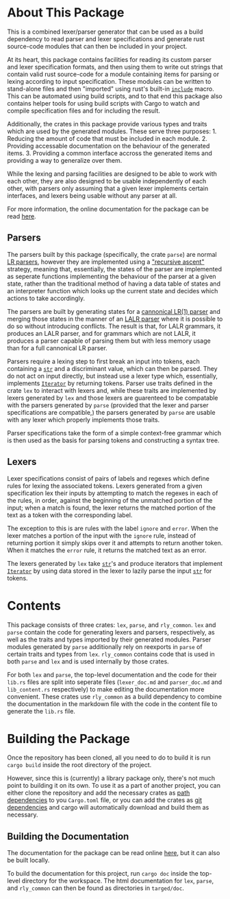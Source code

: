 # About This Package

This is a combined lexer/parser generator that can be used as a build dependency to read
parser and lexer specifications and generate rust source-code modules that can then be
included in your project.

At its heart, this package contains facilities for reading its custom parser and lexer
specification formats, and then using them to write out strings that contain valid rust
source-code for a module containing items for parsing or lexing according to input
specification. These modules can be written to stand-alone files and then "imported" using
rust's built-in [`include`] macro. This can be automated using build scripts, and to that
end this package also contains helper tools for using build scripts with Cargo to watch
and compile specification files and for including the result.

Additionally, the crates in this package provide various types and traits which are used
by the generated modules. These serve three purposes: 1. Reducing the amount of code that
must be included in each module. 2. Providing accessable documentation on the behaviour of
the generated items. 3. Providing a common interface accross the generated items and
providing a way to generalize over them.

While the lexing and parsing facilities are designed to be able to work with each other,
they are also designed to be usable independently of each other, with parsers only
assuming that a given lexer implements certain interfaces, and lexers being usable without
any parser at all.

For more information, the online documentation for the package can be read [here].

## Parsers

The parsers built by this package (specifically, the crate `parse`) are normal [LR
parsers], however they are implemented using a ["recursive ascent"] strategy, meaning
that, essentially, the states of the parser are implemented as seperate functions
implementing the behaviour of the parser at a given state, rather than the traditional
method of having a data table of states and an interpreter function which looks up the
current state and decides which actions to take accordingly.

The parsers are built by generating states for a [cannonical LR(1) parser] and merging
those states in the manner of an [LALR parser] where it is possible to do so without
introducing conflicts. The result is that, for LALR grammars, it produces an LALR parser,
and for grammars which are not LALR, it produces a parser capable of parsing them but with
less memory usage than for a full cannonical LR parser.

Parsers require a lexing step to first break an input into tokens, each containing a
[`str`] and a discriminant value, which can then be parsed. They do not act on input
directly, but instead use a lexer type which, essentially, implements [`Iterator`] by
returning tokens. Parser use traits defined in the crate `lex` to interact with lexers
and, while these traits are implemented by lexers generated by `lex` and those lexers are
guarenteed to be compatable with the parsers generated by `parse` (provided that the lexer
and parser specifications are compatible,) the parsers generated by `parse` are usable
with any lexer which properly implements those traits.

Parser specifications take the form of a simple context-free grammar which is then used as
the basis for parsing tokens and constructing a syntax tree.

## Lexers

Lexer specifications consist of pairs of labels and regexes which define rules for lexing
the associated tokens. Lexers generated from a given specification lex their inputs by
attempting to match the regexes in each of the rules, in order, against the beginning of
the unmatched portion of the input; when a match is found, the lexer returns the matched
portion of the text as a token with the corresponding label.

The exception to this is are rules with the label `ignore` and `error`. When the lexer
matches a portion of the input with the `ignore` rule, instead of returning portion it
simply skips over it and attempts to return another token. When it matches the `error`
rule, it returns the matched text as an error.

The lexers generated by `lex` take [`str`]'s and produce iterators that implement
[`Iterator`] by using data stored in the lexer to lazily parse the input [`str`] for
tokens.

# Contents

This package consists of three crates: `lex`, `parse`, and `rly_common`. `lex` and `parse`
contain the code for generating lexers and parsers, respectively, as well as the traits
and types imported by their generated modules. Parser modules generated by `parse`
additionally rely on reexports in `parse` of certain traits and types from `lex`.
`rly_common` contains code that is used in both `parse` and `lex` and is used internally
by those crates.

For both `lex` and `parse`, the top-level documentation and the code for their `lib.rs`
files are split into seperate files (`lexer_doc.md` and `parser_doc.md` and
`lib_content.rs` respectively) to make editing the documentation more convenient. These
crates use `rly_common` as a build dependency to combine the documentation in the markdown
file with the code in the content file to generate the `lib.rs` file.

# Building the Package

Once the repository has been cloned, all you need to do to build it is run `cargo build`
inside the root directory of the project.

However, since this is (currently) a library package only, there's not much point to
building it on its own. To use it as a part of another project, you can either clone the
repository and add the necessary crates as [path dependencies] to you `Cargo.toml` file,
or you can add the crates as [git dependencies] and cargo will automatically download and
build them as necessary.

## Building the Documentation

The documentation for the package can be read online [here], but it can also be built
locally.

To build the documentation for this project, run `cargo doc` inside the top-level
directory for the workspace. The html documentation for `lex`, `parse`, and `rly_common`
can then be found as directories in `targed/doc`.



[`include`]: https://doc.rust-lang.org/std/macro.include.html
[here]: https://dsmcdermott.github.io/rly-docs/
[LR parsers]: https://en.wikipedia.org/wiki/LR_parser
["recursive ascent"]: https://en.wikipedia.org/wiki/Recursive_ascent_parser
[cannonical LR(1) parser]: https://en.wikipedia.org/wiki/Canonical_LR_parser
[LALR parser]: https://en.wikipedia.org/wiki/LALR_parser
[`str`]: https://doc.rust-lang.org/std/primitive.str.html
[`Iterator`]: https://doc.rust-lang.org/std/iter/trait.Iterator.html
[path dependencies]: file:///home/sam/.rustup/toolchains/stable-x86_64-unknown-linux-gnu/share/doc/rust/html/cargo/reference/specifying-dependencies.html#specifying-path-dependencies
[git dependencies]: file:///home/sam/.rustup/toolchains/stable-x86_64-unknown-linux-gnu/share/doc/rust/html/cargo/reference/specifying-dependencies.html#specifying-dependencies-from-git-repositories
